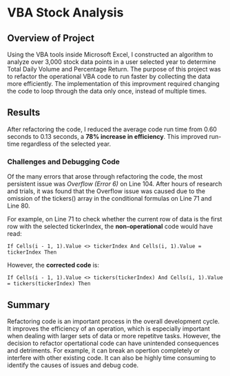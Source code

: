 # VBA Stock Analysis

## Overview of Project
Using the VBA tools inside Microsoft Excel, I constructed an algorithm to analyze over 3,000 stock data points in a user selected year to determine Total Daily Volume and Percentage Return. The purpose of this project was to refactor the operational VBA code to run faster by collecting the data more efficiently. The implementation of this improvment required changing the code to loop through the data only once, instead of multiple times.

## Results
After refactoring the code, I reduced the average code run time from 0.60 seconds to 0.13 seconds, a **78% increase in efficiency**. This improved run-time regardless of the selected year.


### Challenges and Debugging Code
Of the many errors that arose through refactoring the code, the most persistent issue was *Overflow (Error 6)* on Line 104. After hours of research and trials, it was found that the Overflow issue was caused due to the omission of the tickers() array in the conditional formulas on Line 71 and Line 80.

For example, on Line 71 to check whether the current row of data is the first row with the selected tickerIndex, the **non-operational** code would have read:
```
If Cells(i - 1, 1).Value <> tickerIndex And Cells(i, 1).Value = tickerIndex Then
```

However, the **corrected code** is:
```
If Cells(i - 1, 1).Value <> tickers(tickerIndex) And Cells(i, 1).Value = tickers(tickerIndex) Then
```

## Summary
Refactoring code is an important process in the overall development cycle. It improves the efficiency of an operation, which is especially important when dealing with larger sets of data or more repetitve tasks. However, the decision to refactor opertational code can have unintended consequences and detriments. For example, it can break an opertion completely or interfere with other existing code. It can also be highly time consuming to identify the causes of issues and debug code.
